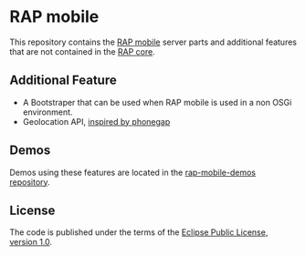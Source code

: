 RAP mobile
==========

This repository contains the [RAP mobile](http://rapmobile.eclipsesource.com) server parts and additional features that are not contained in the [RAP core](http://eclipse.org/rap/).     

Additional Feature
--------------------------
* A Bootstraper that can be used when RAP mobile is used in a non OSGi environment. 
* Geolocation API, [inspired by phonegap](http://docs.phonegap.com/en/1.4.1/phonegap_geolocation_geolocation.md.html#Geolocation)

Demos
-----
Demos using these features are located in the [rap-mobile-demos repository](https://github.com/eclipsesource/rap-mobile-demos).

License
-------
The code is published under the terms of the [Eclipse Public License, version 1.0](http://www.eclipse.org/legal/epl-v10.html).